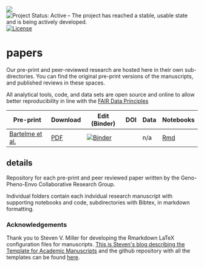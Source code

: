 <a href="https://cyverse.org" target="_blank"><img src="https://de.cyverse.org/Powered-By-CyVerse-blue.svg"></a> ![Project Status: Active – The project has reached a stable, usable state and is being actively developed.](https://www.repostatus.org/badges/latest/active.svg) [![License](https://img.shields.io/badge/License-BSD%203--Clause-red.svg)](https://opensource.org/licenses/BSD-3-Clause)

# papers

Our pre-print and peer-reviewed research are hosted here in their own sub-directories. You can find the original pre-print versions of the manuscripts, and published reviews in these spaces.

All analytical tools, code, and data sets are open source and online to allow better reproducibility in line with the [FAIR Data Principles](https://www.go-fair.org/fair-principles/) 


| Pre-print | Download | Edit (Binder) | DOI | Data | Notebooks |
|-----------|----------|---------------|-----|------|-----------|
| [Bartelme et al.]() | [PDF](https://github.com/genophenoenvo/papers/raw/master/phenomics_perspective/Perspective.pdf) | [![Binder](http://mybinder.org/badge.svg)](http://beta.mybinder.org/v2/gh/genophenoenvo/papers/master?urlpath=rstudio) | | n/a | <i class="fab fa-python"></i> [Rmd](https://raw.githubusercontent.com/genophenoenvo/papers/master/phenomics_perspective/Perspective.Rmd) |

## details

Repository for each pre-print and peer reviewed paper written by the Geno-Pheno-Envo Collaborative Research Group.

Individual folders contain each indvidual research manuscript with supporting notebooks and code, subdirectories with Bibtex, in markdown formatting.


### Acknowledgements

Thank you to Steven V. Miller for developing the Rmarkdown LaTeX configuration files for manuscripts. [This is Steven's blog describing the Template for Academic Manuscripts](http://svmiller.com/blog/2016/02/svm-r-markdown-manuscript/) and the github repository with all the templates can be found [here](https://github.com/svmiller/svm-r-markdown-templates).
